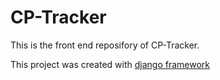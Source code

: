 # CP-Tracker

This is the front end reposifory of CP-Tracker.

This project was created with [django framework](https://www.djangoproject.com/)
